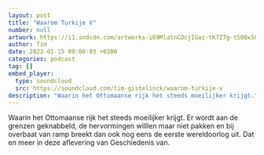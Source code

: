 ```yaml
---
layout: post
title: "Waarom Turkije V"
number: null
artwork: https://i1.sndcdn.com/artworks-i69MlatnCOcjIGaz-tK7Z7g-t500x500.jpg
author: Tim
date: 2023-01-15 09:00:03 +0100
categories: podcast
tag: []
embed_player:
  type: soundcloud
  src: https://soundcloud.com/tim-gistelinck/waarom-turkije-v
description: "Waarin het Ottomaanse rijk het steeds moeilijker krijgt."
---
```

Waarin het Ottomaanse rijk het steeds moeilijker krijgt. Er wordt aan de grenzen geknabbeld, de hervormingen willlen maar niet pakken en bij overbaat van ramp breekt dan ook nog eens de eerste wereldoorlog uit. Dat en meer in deze aflevering van Geschiedenis van.